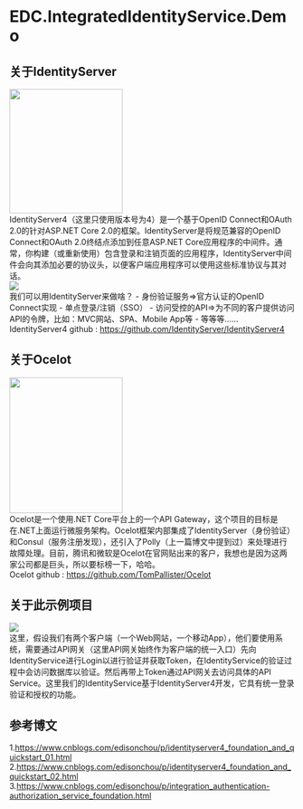 # EDC.IntegratedIdentityService.Demo

## 关于IdentityServer
<img src="https://images2018.cnblogs.com/blog/381412/201806/381412-20180623100819093-778772638.png" width="200" height="220" /><br/>
IdentityServer4（这里只使用版本号为4）是一个基于OpenID Connect和OAuth 2.0的针对ASP.NET Core 2.0的框架。IdentityServer是将规范兼容的OpenID Connect和OAuth 2.0终结点添加到任意ASP.NET Core应用程序的中间件。通常，你构建（或重新使用）包含登录和注销页面的应用程序，IdentityServer中间件会向其添加必要的协议头，以便客户端应用程序可以使用这些标准协议与其对话。<br/>
<img src="https://upload-images.jianshu.io/upload_images/9128511-e6493b64b1caf887.png?imageMogr2/auto-orient/strip%7CimageView2/2/w/700"/><br/>
我们可以用IdentityServer来做啥？
    - 身份验证服务=>官方认证的OpenID Connect实现
    - 单点登录/注销（SSO）
    - 访问受控的API=>为不同的客户提供访问API的令牌，比如：MVC网站、SPA、Mobile App等
    - 等等等......
IdentityServer4 github : https://github.com/IdentityServer/IdentityServer4

## 关于Ocelot
<img src="https://images2018.cnblogs.com/blog/381412/201806/381412-20180611222147722-2104263492.png" width="200" height="240" /><br/>
Ocelot是一个使用.NET Core平台上的一个API Gateway，这个项目的目标是在.NET上面运行微服务架构。Ocelot框架内部集成了IdentityServer（身份验证）和Consul（服务注册发现），还引入了Polly（上一篇博文中提到过）来处理进行故障处理。目前，腾讯和微软是Ocelot在官网贴出来的客户，我想也是因为这两家公司都是巨头，所以要标榜一下，哈哈。<br/>
Ocelot github : https://github.com/TomPallister/Ocelot

## 关于此示例项目
<img src="https://images2018.cnblogs.com/blog/381412/201807/381412-20180708201510167-1293314802.png" /><br/>
这里，假设我们有两个客户端（一个Web网站，一个移动App），他们要使用系统，需要通过API网关（这里API网关始终作为客户端的统一入口）先向IdentityService进行Login以进行验证并获取Token，在IdentityService的验证过程中会访问数据库以验证。然后再带上Token通过API网关去访问具体的API Service。这里我们的IdentityService基于IdentityServer4开发，它具有统一登录验证和授权的功能。

## 参考博文
1.https://www.cnblogs.com/edisonchou/p/identityserver4_foundation_and_quickstart_01.html 
2.https://www.cnblogs.com/edisonchou/p/identityserver4_foundation_and_quickstart_02.html
3.https://www.cnblogs.com/edisonchou/p/integration_authentication-authorization_service_foundation.html
